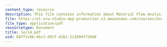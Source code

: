 ```yaml
---
content_type: resource
description: This file contains information about Material Flow Analysis.
file: https://ol-ocw-studio-app-production.s3.amazonaws.com/courses/esd-123j-systems-perspectives-on-industrial-ecology-spring-2006/687f1c8bbbc1d92f41b1213694ff26b0_lec14.pdf
file_type: application/pdf
resourcetype: Document
title: lec14.pdf
uid: 687f1c8b-bbc1-d92f-41b1-213694ff26b0
---
```

